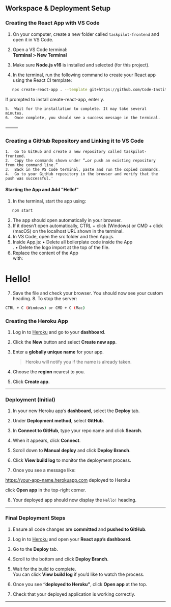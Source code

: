 ## Workspace & Deployment Setup

### Creating the React App with VS Code

1. On your computer, create a new folder called `taskpilot-frontend` and open it in VS Code.

2. Open a VS Code terminal:  
   **Terminal > New Terminal**

3. Make sure **Node.js v16** is installed and selected (for this project).

4. In the terminal, run the following command to create your React app using the React CI template:

```bash
   npx create-react-app . --template git+https://github.com/Code-Institute-Org/react-ci-template.git --use-npm
   ```

   If prompted to install create-react-app, enter y.

	5.	Wait for the installation to complete. It may take several minutes.
	6.	Once complete, you should see a success message in the terminal.

⸻

### Creating a GitHub Repository and Linking it to VS Code

	1.	Go to GitHub and create a new repository called taskpilot-frontend.
	2.	Copy the commands shown under ”…or push an existing repository from the command line.”
	3.	Back in the VS Code terminal, paste and run the copied commands.
	4.	Go to your GitHub repository in the browser and verify that the push was successful.'


#### Starting the App and Add "Hello!"

1. In the terminal, start the app using:

```bash
   npm start
```

2.	The app should open automatically in your browser.
3.	If it doesn’t open automatically, CTRL + click (Windows) or CMD + click (macOS) on the localhost URL shown in the terminal.
4.	In VS Code, open the src folder and then App.js.
5.	Inside App.js:
	•	Delete all boilerplate code inside the App <div>.
	•	Delete the logo import at the top of the file.
6.	Replace the content of the App <div> with:

  <h1>Hello!</h1>


  7.	Save the file and check your browser. You should now see your custom heading.
	8.	To stop the server:

```bash
CTRL + C (Windows) or CMD + C (Mac)
```

### Creating the Heroku App


1. Log in to [Heroku](https://dashboard.heroku.com/) and go to your **dashboard**.

2. Click the **New** button and select **Create new app**.

3. Enter a **globally unique name** for your app.  
   > Heroku will notify you if the name is already taken.

4. Choose the **region** nearest to you.

5. Click **Create app**.

---

### Deployment (Initial)

1. In your new Heroku app’s **dashboard**, select the **Deploy** tab.

2. Under **Deployment method**, select **GitHub**.

3. In **Connect to GitHub**, type your repo name and click **Search**.

4. When it appears, click **Connect**.

5. Scroll down to **Manual deploy** and click **Deploy Branch**.

6. Click **View build log** to monitor the deployment process.

7. Once you see a message like:

https://your-app-name.herokuapp.com deployed to Heroku

click **Open app** in the top-right corner.

8. Your deployed app should now display the `Hello!` heading.

---


### Final Deployment Steps

1. Ensure all code changes are **committed** and **pushed to GitHub**.

2. Log in to [Heroku](https://dashboard.heroku.com/) and open your **React app’s dashboard**.  

3. Go to the **Deploy** tab.

4. Scroll to the bottom and click **Deploy Branch**.

5. Wait for the build to complete.  
   You can click **View build log** if you’d like to watch the process.

6. Once you see **“deployed to Heroku”**, click **Open app** at the top.

7. Check that your deployed application is working correctly.  

---